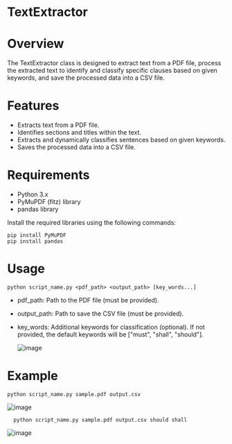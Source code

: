 # TextExtractor

# Overview
The TextExtractor class is designed to extract text from a PDF file, process the extracted text to identify and classify specific clauses based on given keywords, and save the processed data into a CSV file.

# Features
* Extracts text from a PDF file.
* Identifies sections and titles within the text.
* Extracts and dynamically classifies sentences based on given keywords.
* Saves the processed data into a CSV file.

# Requirements
* Python 3.x
* PyMuPDF (fitz) library
* pandas library

Install the required libraries using the following commands:

    
    pip install PyMuPDF
    pip install pandas
  

# Usage

  
    python script_name.py <pdf_path> <output_path> [key_words...]
   
    
* pdf_path: Path to the PDF file (must be provided).
* output_path: Path to save the CSV file (must be provided).
* key_words: Additional keywords for classification (optional). If not provided, the default keywords will be ["must", "shall", "should"].

  ![image](https://github.com/youngaryan/TextExtractor/assets/121689731/d563748e-b2ca-4876-a17c-f407c0a0d8fc)


# Example

    
    python script_name.py sample.pdf output.csv
  
![image](https://github.com/youngaryan/TextExtractor/assets/121689731/c436c604-f0ab-4d21-8a31-17be89fc504f)

  
      python script_name.py sample.pdf output.csv should shall
   
![image](https://github.com/youngaryan/TextExtractor/assets/121689731/7970894a-5bfc-45c6-a6cd-be4b01fd1d8e)


